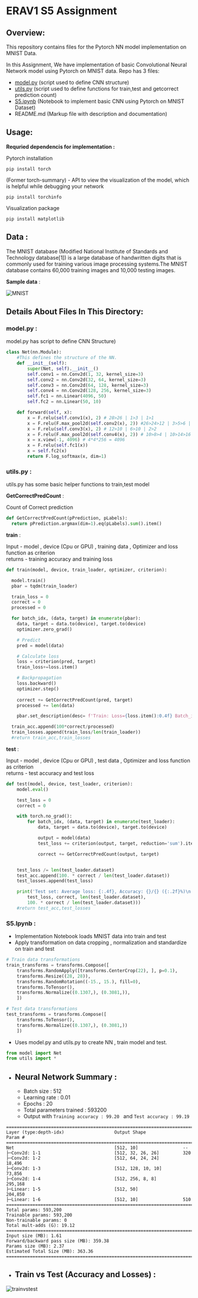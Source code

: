 # ERAV1 S5 Assignment


## Overview:
This repository contains files for the Pytorch NN model implementation on MNIST Data.

In this Assignment, We have implementation of basic Convolutional Neural Network model using Pytorch on MNIST data.
Repo has 3 files: 
* [model.py](model.py) (script used to define CNN structure)
* [utils.py](utils.py) (script used to define functions for train,test and getcorrect prediction count)
* [S5.ipynb](S5.ipynb) (Notebook to implement basic CNN using Pytorch on MNIST Dataset)
* README.md (Markup file with description and documentation)

## Usage:

**Requried dependencis for implementation :**

Pytorch installation
```
pip install torch
```
(Former torch-summary) - API to view the visualization of the model, which is helpful while debugging your network
```
pip install torchinfo
```
Visualization package
```
pip install matplotlib
```

## Data :

The MNIST database (Modified National Institute of Standards and Technology database[1]) is a large database of handwritten digits that is commonly used for training various image processing systems.The MNIST database contains 60,000 training images and 10,000 testing images.

**Sample data** : 

![MNIST](https://upload.wikimedia.org/wikipedia/commons/f/f7/MnistExamplesModified.png)

## Details About Files In This Directory:

### **model.py** :

model.py has script to define CNN Structure)

``` python
class Net(nn.Module):
    #This defines the structure of the NN.
    def __init__(self):
        super(Net, self).__init__()
        self.conv1 = nn.Conv2d(1, 32, kernel_size=3)
        self.conv2 = nn.Conv2d(32, 64, kernel_size=3)
        self.conv3 = nn.Conv2d(64, 128, kernel_size=3)
        self.conv4 = nn.Conv2d(128, 256, kernel_size=3)
        self.fc1 = nn.Linear(4096, 50)
        self.fc2 = nn.Linear(50, 10)

    def forward(self, x):
        x = F.relu(self.conv1(x), 2) # 28>26 | 1>3 | 1>1
        x = F.relu(F.max_pool2d(self.conv2(x), 2)) #26>24>12 | 3>5>6 | 1>1>2
        x = F.relu(self.conv3(x), 2) # 12>10 | 6>10 | 2>2
        x = F.relu(F.max_pool2d(self.conv4(x), 2)) # 10>8>4 | 10>14>16 | 2>2>4
        x = x.view(-1, 4096) # 4*4*256 = 4096
        x = F.relu(self.fc1(x))
        x = self.fc2(x)
        return F.log_softmax(x, dim=1)
  ```      

### **utils.py** :

utils.py has some basic helper functions to train,test model

**GetCorrectPredCount** : 

Count of Correct prediction
``` python
def GetCorrectPredCount(pPrediction, pLabels):
  return pPrediction.argmax(dim=1).eq(pLabels).sum().item()
```
**train** : 

Input - model , device (Cpu or GPU) , training data , Optimizer and loss function as criterion  <br>     returns - training accuracy and training loss 
``` python
def train(model, device, train_loader, optimizer, criterion):

  model.train()
  pbar = tqdm(train_loader)

  train_loss = 0
  correct = 0
  processed = 0

  for batch_idx, (data, target) in enumerate(pbar):
    data, target = data.to(device), target.to(device)
    optimizer.zero_grad()

    # Predict
    pred = model(data)

    # Calculate loss
    loss = criterion(pred, target)
    train_loss+=loss.item()

    # Backpropagation
    loss.backward()
    optimizer.step()
    
    correct += GetCorrectPredCount(pred, target)
    processed += len(data)

    pbar.set_description(desc= f'Train: Loss={loss.item():0.4f} Batch_id={batch_idx} Accuracy={100*correct/processed:0.2f}')

  train_acc.append(100*correct/processed)
  train_losses.append(train_loss/len(train_loader))
  #return train_acc,train_losses 
```
**test** : 

Input - model , device (Cpu or GPU) , test data , Optimizer and loss function as criterion <br>
returns - test accuracy and test loss  

```   python    
def test(model, device, test_loader, criterion):
    model.eval()

    test_loss = 0
    correct = 0

    with torch.no_grad():
        for batch_idx, (data, target) in enumerate(test_loader):
            data, target = data.to(device), target.to(device)

            output = model(data)
            test_loss += criterion(output, target, reduction='sum').item()  # sum up batch loss

            correct += GetCorrectPredCount(output, target)


    test_loss /= len(test_loader.dataset)
    test_acc.append(100. * correct / len(test_loader.dataset))
    test_losses.append(test_loss)

    print('Test set: Average loss: {:.4f}, Accuracy: {}/{} ({:.2f}%)\n'.format(
        test_loss, correct, len(test_loader.dataset),
        100. * correct / len(test_loader.dataset)))
    #return test_acc,test_losses      
  ```

### **S5.Ipynb** :

* Implementation Notebook loads MNIST data into train and test 
* Apply transformation on data cropping , normalization and standardize on train and test 
``` python
# Train data transformations
train_transforms = transforms.Compose([
    transforms.RandomApply([transforms.CenterCrop(22), ], p=0.1),
    transforms.Resize((28, 28)),
    transforms.RandomRotation((-15., 15.), fill=0),
    transforms.ToTensor(),
    transforms.Normalize((0.1307,), (0.3081,)),
    ])

# Test data transformations
test_transforms = transforms.Compose([
    transforms.ToTensor(),
    transforms.Normalize((0.1307,), (0.3081,))
    ])

```

* Uses model.py and utils.py to create NN , train model and test.
``` python
from model import Net
from utils import *
```
* ## Neural Network Summary :
  * Batch size : 512
  * Learning rate : 0.01
  * Epochs : 20
  * Total parameters trained : 593200
  * Output with `Training accuracy : 99.20 ` and `Test accuracy : 99.19`
```
==========================================================================================
Layer (type:depth-idx)                   Output Shape              Param #
==========================================================================================
Net                                      [512, 10]                 --
├─Conv2d: 1-1                            [512, 32, 26, 26]         320
├─Conv2d: 1-2                            [512, 64, 24, 24]         18,496
├─Conv2d: 1-3                            [512, 128, 10, 10]        73,856
├─Conv2d: 1-4                            [512, 256, 8, 8]          295,168
├─Linear: 1-5                            [512, 50]                 204,850
├─Linear: 1-6                            [512, 10]                 510
==========================================================================================
Total params: 593,200
Trainable params: 593,200
Non-trainable params: 0
Total mult-adds (G): 19.12
==========================================================================================
Input size (MB): 1.61
Forward/backward pass size (MB): 359.38
Params size (MB): 2.37
Estimated Total Size (MB): 363.36
==========================================================================================
```

* ## Train vs Test (Accuracy and Losses) :
 ![trainvstest](train_test.png)


